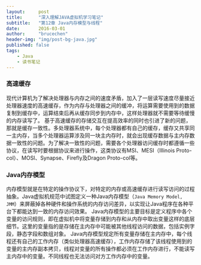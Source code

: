 ```yaml
---
layout:     post
title:      "深入理解JAVA虚拟机学习笔记"
subtitle:   "第12章 Java内存模型与线程"
date:       2016-03-01
author:     "brucechen"
header-img: "img/post-bg-java.jpg"
published: false
tags:
    - Java
    - 读书笔记
---
```


### 高速缓存
现代计算机为了解决处理器与内存之间的速度矛盾，加入了一层读写速度尽量接近处理器速度的高速缓存，作为内存与处理器之间的缓冲，将运算需要使用到的数据复制到缓存中，运算结束后再从缓存同步到内存中，这样处理器就不需要等待缓慢的内存读写了。
基于高速缓存的存储交互在提高效率的同时也引进了新的问题，那就是缓存一致性。多处理器系统中，每个处理器都有自己的缓存，缓存又共享同一主内存，当多个处理器运算涉及同一块主内存时，就会出现缓存数据与主内存数据一致性的问题。为了解决一致性的问题，需要各个处理器访问缓存时都遵循一些协议，在读写时要根据协议来进行操作，这类协议有MSI、MESI（Illinois Proto-col）、MOSI、Synapse、Firefly及Dragon Proto-col等。

### Java内存模型 
内存模型就是在特定的操作协议下，对特定的内存或高速缓存进行读写访问的过程抽象。Java虚拟机规范中试图定义一种Java内存模型（`Java Memory Model, JMM`）来屏蔽掉各种硬件和操作系统的内存访问差异，以实现让Java程序在各种平台下都能达到一致的内存访问效果。
Java内存模型的主要目标是定义程序中各个变量的访问规则，即在虚拟机中将变量存储到内存和从内存中取出变量这样的底层细节。这里的变量指的是存储在主内存中可能被其他线程访问的数据，包括实例字段，静态字段和数组对象。
Java内存模型规定所有变量存储在主内存中，每个线程还有自己的工作内存（类似处理器高速缓存），工作内存存储了该线程使用到的变量的主内存副本拷贝，线程对变量的所有操作都必须在工作内存进行，不能读写主内存中的变量。不同线程也无法访问对方工作内存中的变量。